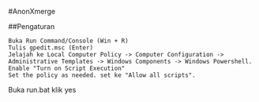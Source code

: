 #AnonXmerge

##Pengaturan
```
Buka Run Command/Console (Win + R)
Tulis gpedit.msc (Enter)
Jelajah ke Local Computer Policy -> Computer Configuration -> Administrative Templates -> Windows Components -> Windows Powershell.
Enable "Turn on Script Execution"
Set the policy as needed. set ke "Allow all scripts".
```
Buka run.bat klik yes